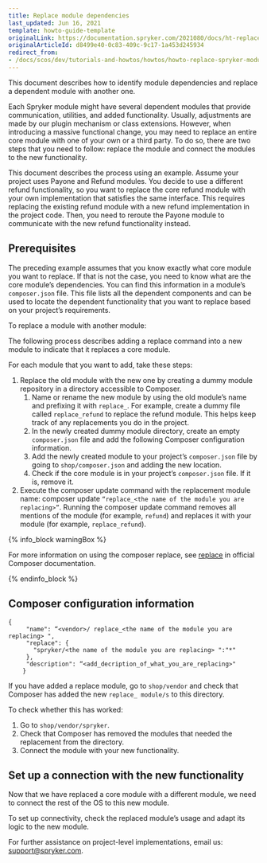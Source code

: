 ```yaml
---
title: Replace module dependencies
last_updated: Jun 16, 2021
template: howto-guide-template
originalLink: https://documentation.spryker.com/2021080/docs/ht-replace-bundle-dependencies
originalArticleId: d8499e40-0c83-409c-9c17-1a453d245934
redirect_from:
- /docs/scos/dev/tutorials-and-howtos/howtos/howto-replace-spryker-module-dependencies.html
---
```


This document describes how to identify module dependencies and replace a dependent module with another one.

Each Spryker module might have several dependent modules that provide communication, utilities, and added functionality. Usually, adjustments are made by our plugin mechanism or class extensions. However, when introducing a massive functional change, you may need to replace an entire core module with one of your own or a third party. To do so, there are two steps that you need to follow: replace the module and connect the modules to the new functionality.


This document describes the process using an example. Assume your project uses Payone and Refund modules. You decide to use a different refund functionality, so you want to replace the core refund module with your own implementation that satisfies the same interface. This requires replacing the existing refund module with a new refund implementation in the project code. Then, you need to reroute the Payone module to communicate with the new refund functionality instead.

## Prerequisites

The preceding example assumes that you know exactly what core module you want to replace. If that is not the case, you need to know what are the core module’s dependencies. You can find this information in a module’s `composer.json` file. This file lists all the dependent components and can be used to locate the dependent functionality that you want to replace based on your project’s requirements.

To replace a module with another module:

The following process describes adding a replace command into a new module to indicate that it replaces a core module.

For each module that you want to add, take these steps:

1. Replace the old module with the new one by creating a dummy module repository in a directory accessible to Composer.
    1. Name or rename the new module by using the old module’s name and prefixing it with `replace_`.  For example, create a dummy file called `replace_refund` to replace the refund module. This helps keep track of any replacements you do in the project.
    2. In the newly created dummy module directory, create an empty `composer.json` file and add the following Composer configuration information.
    3. Add the newly created module to your project’s `composer.json` file by going to `shop/composer.json` and adding the new location.
    4. Check if the core module is in your project’s `composer.json` file. If it is, remove it.
2. Execute the composer update command with the replacement module name: composer update `“replace_<the name of the module you are replacing>”`. Running the composer update command removes all mentions of the module (for example, `refund`) and replaces it with your module (for example, `replace_refund`).

{% info_block warningBox %}

For more information on using the composer replace, see [replace](https://getcomposer.org/doc/04-schema.md#replace) in official Composer documentation.

{% endinfo_block %}

## Composer configuration information

```
{
     "name": “<vendor>/ replace_<the name of the module you are replacing> ",
     "replace": {
       "spryker/<the name of the module you are replacing> ":"*"
     },
     "description": “<add_decription_of_what_you_are_replacing>"
    }
```

If you have added a replace module, go to `shop/vendor` and check that Composer has added the new `replace_ module/s` to this directory.

To check whether this has worked:

1. Go to `shop/vendor/spryker`.
2. Check that Composer has removed the modules that needed the replacement from the directory.
3. Connect the module with your new functionality.

## Set up a connection with the new functionality

Now that we have replaced a core module with a different module, we need to connect the rest of the OS to this new module.

To set up connectivity, check the replaced module’s usage and adapt its logic to the new module.

For further assistance on project-level implementations, email us: [support@spryker.com](mailto:support@spryker.com).
